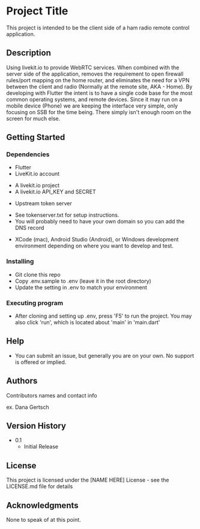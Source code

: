 # Project Title

This project is intended to be the client side of a ham radio remote control application.  

## Description

Using livekit.io to provide WebRTC services.
When combined with the server side of the application, removes the requirement to open firewall rules/port mapping on the home router, and eliminates the need for a VPN between the client and radio (Normally at the remote site, AKA - Home).
By developing with Flutter the intent is to have a single code base for the most common operating systems, and remote devices.
Since it may run on a mobile device (Phone) we are keeping the interface very simple, only focusing on SSB for the time being.  There simply isn't enough room on the screen for much else.

## Getting Started

### Dependencies

* Flutter
* LiveKit.io account
- A livekit.io project
- A livekit.io API_KEY and SECRET
* Upstream token server
- See tokenserver.txt for setup instructions.
- You will probably need to have your own domain so you can add the DNS record
* XCode (mac), Android Studio (Android), or Windows development environment depending on where you want to develop and test.


### Installing

* Git clone this repo
* Copy .env.sample to .env (leave it in the root directory)
* Update the setting in .env to match your environment

### Executing program

* After cloning and setting up .env, press 'F5' to run the project.  You may also click 'run', which is located about 'main' in 'main.dart'

## Help

* You can submit an issue, but generally you are on your own.  No support is offered or implied.

## Authors

Contributors names and contact info

ex. Dana Gertsch 

## Version History

* 0.1
    * Initial Release

## License

This project is licensed under the [NAME HERE] License - see the LICENSE.md file for details

## Acknowledgments

None to speak of at this point.